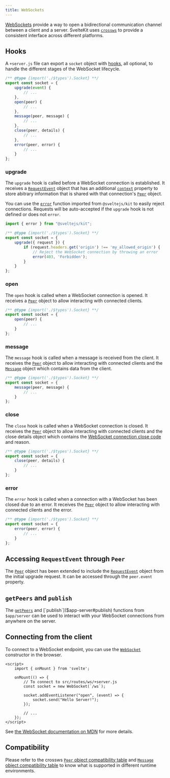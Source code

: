 ```yaml
---
title: WebSockets
---
```


[WebSockets](https://developer.mozilla.org/en-US/docs/Web/API/WebSockets_API) provide a way to open a bidirectional communication channel between a client and a server. SvelteKit uses [`crossws`](https://crossws.unjs.io/) to provide a consistent interface across different platforms.

## Hooks

A `+server.js` file can export a `socket` object with [hooks](https://crossws.unjs.io/guide/hooks), all optional, to handle the different stages of the WebSocket lifecycle.

```js
/** @type {import('./$types').Socket} **/
export const socket = {
	upgrade(event) {
		// ...
	},
	open(peer) {
		// ...
	},
	message(peer, message) {
		// ...
	},
	close(peer, details) {
		// ...
	},
	error(peer, error) {
		// ...
	}
};
```

### upgrade

The `upgrade` hook is called before a WebSocket connection is established. It receives a [`RequestEvent`](@sveltejs-kit#RequestEvent) object that has an additional [`context`](https://crossws.unjs.io/guide/peer#peercontext) property to store abitrary information that is shared with that connection's [`Peer`](https://crossws.unjs.io/guide/peer) object.

You can use the [`error`](@sveltejs-kit#error) function imported from `@sveltejs/kit` to easily reject connections. Requests will be auto-accepted if the `upgrade` hook is not defined or does not `error`.

```js
import { error } from "@sveltejs/kit";

/** @type {import('./$types').Socket} **/
export const socket = {
	upgrade({ request }) {
		if (request.headers.get('origin') !== 'my_allowed_origin') {
			// Reject the WebSocket connection by throwing an error
			error(403, 'Forbidden');
		}
	}
};
```

### open

The `open` hook is called when a WebSocket connection is opened. It receives a [`Peer`](https://crossws.unjs.io/guide/peer) object to allow interacting with connected clients.

```js
/** @type {import('./$types').Socket} **/
export const socket = {
	open(peer) {
		// ...
	}
};
```

### message

The `message` hook is called when a message is received from the client. It receives the [`Peer`](https://crossws.unjs.io/guide/peer) object to allow interacting with connected clients and the [`Message`](https://crossws.unjs.io/guide/message) object which contains data from the client.

```js
/** @type {import('./$types').Socket} **/
export const socket = {
	message(peer, message) {
		// ...
	}
};
```

### close

The `close` hook is called when a WebSocket connection is closed. It receives the [`Peer`](https://crossws.unjs.io/guide/peer) object to allow interacting with connected clients and the close details object which contains the [WebSocket connection close code](https://developer.mozilla.org/en-US/docs/Web/API/CloseEvent/code#value) and reason.

```js
/** @type {import('./$types').Socket} **/
export const socket = {
	close(peer, details) {
		// ...
	}
};
```

### error

The `error` hook is called when a connection with a WebSocket has been closed due to an error. It receives the [`Peer`](https://crossws.unjs.io/guide/peer) object to allow interacting with connected clients and the error.

```js
/** @type {import('./$types').Socket} **/
export const socket = {
	error(peer, error) {
		// ...
	}
};
```

## Accessing `RequestEvent` through `Peer`

The [`Peer`](https://crossws.unjs.io/guide/peer) object has been extended to include the [`RequestEvent`](@sveltejs-kit#RequestEvent) object from the initial upgrade request. It can be accessed through the `peer.event` property.

## `getPeers` and `publish`

The [`getPeers`]($app-server#getPeers) and [`publish`]($app-server#publish) functions from `$app/server` can be used to interact with your WebSocket connections from anywhere on the server.

## Connecting from the client

To connect to a WebSocket endpoint, you can use the [`WebSocket`](https://developer.mozilla.org/en-US/docs/Web/API/WebSocket/WebSocket) constructor in the browser.

```svelte
<script>
	import { onMount } from 'svelte';

	onMount(() => {
		// To connect to src/routes/ws/+server.js
		const socket = new WebSocket(`/ws`);

		socket.addEventListener("open", (event) => {
			socket.send("Hello Server!");
		});

		// ...
	});
</script>
```

See [the WebSocket documentation on MDN](https://developer.mozilla.org/en-US/docs/Web/API/WebSocket) for more details.

## Compatibility

Please refer to the crossws [`Peer` object compatibility table](https://crossws.unjs.io/guide/peer#compatibility) and [`Message` object compatibility table](https://crossws.unjs.io/guide/message#adapter-support) to know what is supported in different runtime environments.

